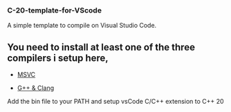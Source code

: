 ### C-20-template-for-VScode
A simple template to compile on Visual Studio Code.

## You need to install at least one of the three compilers i setup here,
 * [MSVC](https://visualstudio.microsoft.com/es/)
 
 * [G++ & Clang](https://github.com/brechtsanders/winlibs_mingw/releases/download/12.2.0-15.0.7-10.0.0-ucrt-r4/winlibs-i686-posix-dwarf-gcc-12.2.0-mingw-w64ucrt-10.0.0-r4.7z)

Add the bin file to your PATH and setup vsCode C/C++ extension to C++ 20  

